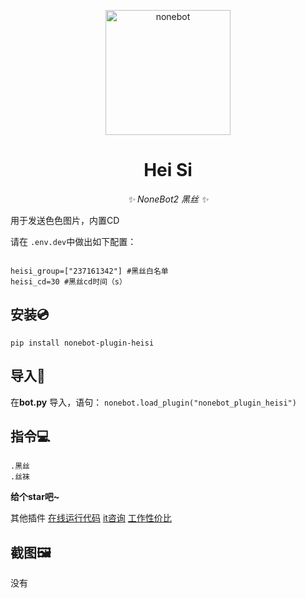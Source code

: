 <p align="center">
  <a href="https://v2.nonebot.dev/"><img src="https://raw.githubusercontent.com/nonebot/nonebot2/master/docs/.vuepress/public/logo.png" width="200" height="200" alt="nonebot"></a>
</p>

<div align="center">

# Hei Si

_✨ NoneBot2 黑丝 ✨_

</div>


用于发送色色图片，内置CD

请在 `.env.dev`中做出如下配置：
```

heisi_group=["237161342"] #黑丝白名单
heisi_cd=30 #黑丝cd时间（s）

```

## 安装💿
`pip install nonebot-plugin-heisi`


## 导入📲
在**bot.py** 导入，语句：
`nonebot.load_plugin("nonebot_plugin_heisi")`



## 指令💻
```
.黑丝
.丝袜
```


**给个star吧~**

其他插件
[在线运行代码](https://github.com/yzyyz1387/nonebot_plugin_code)
[it咨询](https://github.com/yzyyz1387/nonebot_plugin_itnews "it资讯")
[工作性价比](https://github.com/yzyyz1387/nonebot_plugin_workscore)

## 截图🖼

没有


